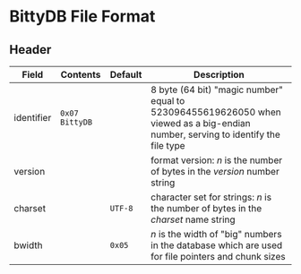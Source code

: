 BittyDB File Format
===================

Header
------

Field          | Contents         | Default | Description
-----          | --------         | ------- | -----------
identifier     | `0x07` `BittyDB` |         | 8 byte (64 bit) "magic number" equal to 523096455619626050 when viewed as a big-endian number, serving to identify the file type
version        | <n> <version>    |         | format version: *n* is the number of bytes in the *version* number string
charset        | <n> <charset>    | `UTF-8` | character set for strings: *n* is the number of bytes in the *charset* name string
bwidth         | <n>              | `0x05`  | *n* is the width of "big" numbers in the database which are used for file pointers and chunk sizes